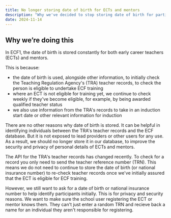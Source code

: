 ```yaml
---
title: No longer storing date of birth for ECTs and mentors
description: "Why we've decided to stop storing date of birth for participants in our database."
date: 2024-11-14
---
```


## Why we’re doing this

In ECF1, the date of birth is stored constantly for both early career teachers (ECTs) and mentors.

This is because:
- the date of birth is used, alongside other information, to initially check the Teaching Regulation Agency's (TRA) teacher records, to check the person is eligible to undertake ECF training
- where an ECT is not eligible for training yet, we continue to check weekly if they've become eligible, for example, by being awarded qualified teacher status
- we also use information from the TRA's records to take in an induction start date or other relevant information for induction

There are no other reasons why date of birth is stored. It can be helpful in identifying individuals between the TRA's teacher records and the ECF database. But it is not exposed to lead providers or other users for any use. As a result, we should no longer store it in our database, to improve the security and privacy of personal details of ECTs and mentors.

The API for the TRA's teacher records has changed recently. To check for a record you only need to send the teacher reference number (TRN). This means we do not need to continue to store the date of birth (or national insurance number) to re-check teacher records once we've initially assured that the ECT is eligible for ECF training.

However, we still want to ask for a date of birth or national insurance number to help identify participants initially. This is for privacy and security reasons. We want to make sure the school user registering the ECT or mentor knows them. They can't just enter a random TRN and recieve back a name for an individual they aren't responsible for registering.




